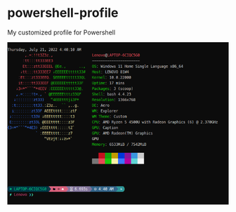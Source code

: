 # powershell-profile
My customized profile for Powershell

<img src="Custom_Ps1.png" width="750px">
